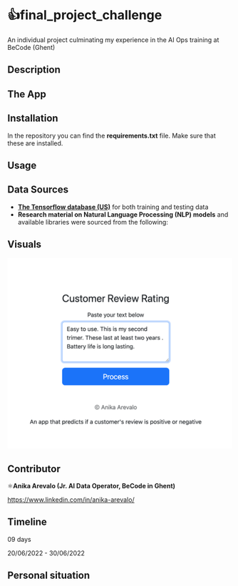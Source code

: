 # 👍final_project_challenge
An individual project culminating my experience in the AI Ops training at BeCode (Ghent)


## Description ##


## The App ##


## Installation ##
In the repository you can find the **requirements.txt** file. Make sure that these are installed. 


## Usage ##


## Data Sources ##


- **[The Tensorflow database (US)](https://www.tensorflow.org/datasets/catalog/amazon_us_reviews)** for both training and testing data 
- **Research material on Natural Language Processing (NLP) models** and available libraries were sourced from the following:
  

## Visuals ## 


<img width="1000" alt="pipeline 2022-04-21 at 15 49 28" src="https://github.com/anikaarevalo/final_project_challenge/blob/eae5a493701ed30c7149193e7cc913980f4f4b44/assets/positive_review.png">




                  
## Contributor

⚛️**Anika Arevalo (Jr. AI Data Operator, BeCode in Ghent)**

https://www.linkedin.com/in/anika-arevalo/

## Timeline ##

09 days

20/06/2022 - 30/06/2022

## Personal situation ##
  
  
